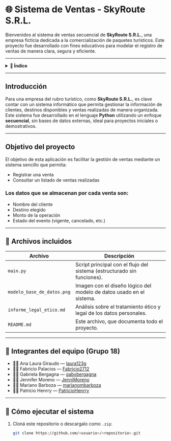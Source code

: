 # 🌐 Sistema de Ventas - SkyRoute S.R.L.

Bienvenidos al sistema de ventas secuencial de **SkyRoute S.R.L.**, una empresa ficticia dedicada a la comercialización de paquetes turísticos. Este proyecto fue desarrollado con fines educativos para modelar el registro de ventas de manera clara, segura y eficiente.

---

<details>
<summary><strong>📌 Índice</strong></summary>

- [ Introducción](#-introducción)
- [ Objetivo del proyecto](#-objetivo-del-proyecto)
- [ Archivos incluidos](#-archivos-incluidos)
- [ Integrantes del equipo](#-integrantes-del-equipo)
- [ Cómo ejecutar el sistema](#-cómo-ejecutar-el-sistema)
- [ Modelo de base de datos](#-modelo-de-base-de-datos)
- [ Informe legal y ético](#-informe-legal-y-ético)
- [ Recomendaciones adicionales](#-recomendaciones-adicionales)

</details>

---

## Introducción

Para una empresa del rubro turístico, como **SkyRoute S.R.L.**, es clave contar con un sistema informático que permita gestionar la información de clientes, destinos disponibles y ventas realizadas de manera organizada.  
Este sistema fue desarrollado en el lenguaje **Python** utilizando un enfoque **secuencial**, sin bases de datos externas, ideal para proyectos iniciales o demostrativos.

---

## Objetivo del proyecto

El objetivo de esta aplicación es facilitar la gestión de ventas mediante un sistema sencillo que permita:

- Registrar una venta
- Consultar un listado de ventas realizadas

### Los datos que se almacenan por cada venta son:

- Nombre del cliente
- Destino elegido
- Monto de la operación
- Estado del evento (vigente, cancelado, etc.)

---

## 📁 Archivos incluidos

| Archivo                      | Descripción                                                                 |
|-----------------------------|-----------------------------------------------------------------------------|
| `main.py`                   | Script principal con el flujo del sistema (estructurado sin funciones).     |
| `modelo_base_de_datos.png`  | Imagen con el diseño lógico del modelo de datos usado en el sistema.        |
| `informe_legal_etico.md`    | Análisis sobre el tratamiento ético y legal de los datos personales.        |
| `README.md`                 | Este archivo, que documenta todo el proyecto.                              |

---

## 👥 Integrantes del equipo (Grupo 18)

- 👩‍💻 Ana Laura Giraudo — [laura123g](https://github.com/laura123g)
- 👨‍💻 Fabricio Palacios — [Fabricio2712](https://github.com/Fabricio2712)
- 👩‍💻 Gabriela Bergagna — [gabybergagna](https://github.com/gabybergagna)
- 👩‍💻 Jennifer Moreno — [JenniMoreno](https://github.com/JenniMoreno)
- 👨‍💻 Mariano Barboza — [marianombarboza](https://github.com/marianombarboza)
- 👨‍💻 Patricio Henrry — [PatricioHenrry](https://github.com/PatricioHenrry)

---

## 🚀 Cómo ejecutar el sistema

1. Cloná este repositorio o descargalo como `.zip`:
   ```bash
   git clone https://github.com/<usuario>/<repositorio>.git
